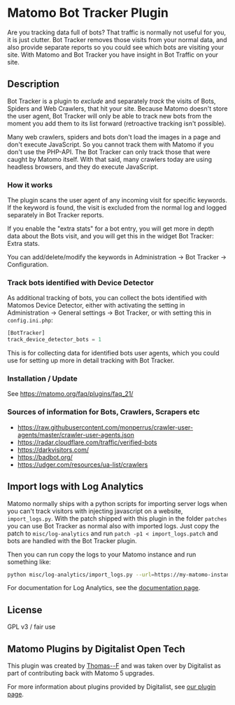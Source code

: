 # Matomo Bot Tracker Plugin

Are you tracking data full of bots? That traffic is normally not useful for you, it is just clutter. Bot Tracker removes those visits from your normal data, and also provide separate reports so you could see which bots are visiting your site. With Matomo and Bot Tracker you have insight in Bot Traffic on your site.

## Description

Bot Tracker is a plugin to *exclude* and separately *track* the visits of Bots, Spiders and Web Crawlers, that hit your site. Because Matomo doesn't store the user agent, Bot Tracker will only be able to track new bots from the moment you add them to its list forward (retroactive tracking isn't possible).

Many web crawlers, spiders and bots don't load the images in a page and don't execute JavaScript. So you cannot track them with Matomo if you don't use the PHP-API. The Bot Tracker can only track those that were caught by Matomo itself. With that said, many crawlers today are using headless browsers, and they do execute JavaScript.

### How it works

The plugin scans the user agent of any incoming visit for specific keywords. If the keyword is found, the visit is excluded from the normal log and logged separately in Bot Tracker reports.

If you enable the "extra stats" for a bot entry, you will get more in depth data about the Bots visit, and you will get this in the widget Bot Tracker: Extra stats.

You can add/delete/modify the keywords in Administration -> Bot Tracker -> Configuration.

### Track bots identified with Device Detector

As additional tracking of bots, you can collect the bots identified with Matomos Device Detector, either with activating the setting in Administration -> General settings -> Bot Tracker, or with setting this in `config.ini.php`:

```php
[BotTracker]
track_device_detector_bots = 1
```

This is for collecting data for identified bots user agents, which you could use for setting up more in detail tracking with Bot Tracker.

### Installation / Update

See <https://matomo.org/faq/plugins/faq_21/>

### Sources of information for Bots, Crawlers, Scrapers etc

* <https://raw.githubusercontent.com/monperrus/crawler-user-agents/master/crawler-user-agents.json>
* <https://radar.cloudflare.com/traffic/verified-bots>
* <https://darkvisitors.com/>
* <https://badbot.org/>
* <https://udger.com/resources/ua-list/crawlers>

## Import logs with Log Analytics

Matomo normally ships with a python scripts for importing server logs when you can't track visitors with injecting javascript on a website, `import_logs.py`. With the patch shipped with this plugin in the folder `patches` you can use Bot Tracker as normal also with imported logs. Just copy the patch to `misc/log-analytics` and run `patch -p1 < import_logs.patch` and bots are handled with the Bot Tracker plugin.

Then you can run copy the logs to your Matomo instance and run something like:

```bash
python misc/log-analytics/import_logs.py --url=https://my-matomo-instance.org --idsite=1 --recorders=8 --enable-http-errors --enable-http-redirects --enable-static --enable-bots localhost.access_log
```

For documentation for Log Analytics, see the [documentation page](https://matomo.org/guide/tracking-data/import-server-logs/).

## License

GPL v3 / fair use

## Matomo Plugins by Digitalist Open Tech

This plugin was created by [Thomas--F](https://github.com/Thomas--F) and was taken over by Digitalist as part of contributing back with Matomo 5 upgrades.

For more information about plugins provided by Digitalist, see [our plugin page](https://github.com/digitalist-se/MatomoPlugins).
